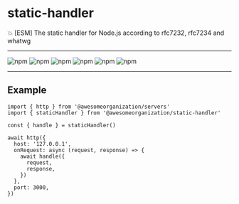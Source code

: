 # static-handler

:boom: [ESM] The static handler for Node.js according to rfc7232, rfc7234 and whatwg

---

![npm](https://img.shields.io/david/awesomeorganization/static-handler)
![npm](https://img.shields.io/npm/v/@awesomeorganization/static-handler)
![npm](https://img.shields.io/npm/dt/@awesomeorganization/static-handler)
![npm](https://img.shields.io/npm/l/@awesomeorganization/static-handler)
![npm](https://img.shields.io/bundlephobia/minzip/@awesomeorganization/static-handler)
![npm](https://img.shields.io/bundlephobia/min/@awesomeorganization/static-handler)

---

## Example

```
import { http } from '@awesomeorganization/servers'
import { staticHandler } from '@awesomeorganization/static-handler'

const { handle } = staticHandler()

await http({
  host: '127.0.0.1',
  onRequest: async (request, response) => {
    await handle({
      request,
      response,
    })
  },
  port: 3000,
})
```
